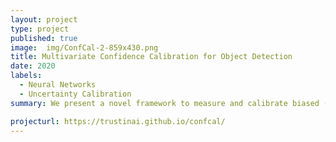```yaml
---
layout: project
type: project
published: true
image:  img/ConfCal-2-859x430.png
title: Multivariate Confidence Calibration for Object Detection
date: 2020
labels:
  - Neural Networks
  - Uncertainty Calibration
summary: We present a novel framework to measure and calibrate biased (or miscalibrated) confidence estimates of object detection methods. The main difference to related work in the field of classifier calibration is that we also use additional information of the regression output of an object detector for calibration. Our approach allows, for the first time, to obtain calibrated confidence estimates with respect to image location and box scale. In addition, we propose a new measure to evaluate miscalibration of object detectors. Finally, we show that our developed methods outperform state-of-the-art calibration models for the task of object detection and provides reliable confidence estimates across different locations and scales.

projecturl: https://trustinai.github.io/confcal/
---
```

